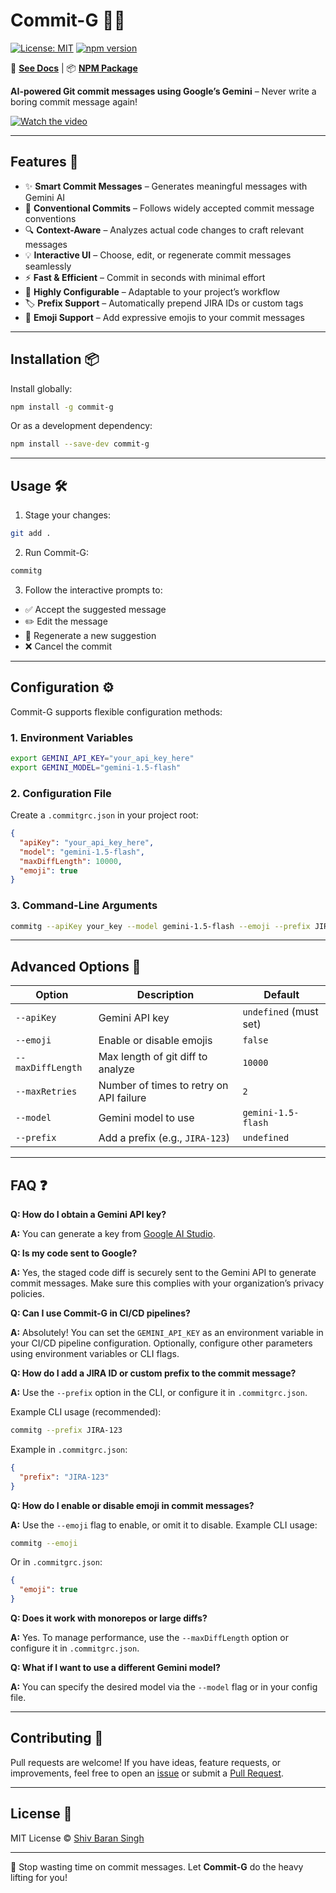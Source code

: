 # Commit-G 🤖✨

[![License: MIT](https://img.shields.io/badge/License-MIT-blue.svg)](https://opensource.org/licenses/MIT)
[![npm version](https://badge.fury.io/js/commit-g.svg)](https://www.npmjs.com/package/commit-g)

📘 **[See Docs](https://spyshiv.github.io/commit-g/)** | 📦 **[NPM Package](https://www.npmjs.com/package/commit-g)**

**AI-powered Git commit messages using Google’s Gemini** – Never write a boring commit message again!

[![Watch the video](https://img.youtube.com/vi/eqUG0y1OedA/0.jpg)](https://www.youtube.com/watch?v=eqUG0y1OedA)

---

## Features 🌟

- ✨ **Smart Commit Messages** – Generates meaningful messages with Gemini AI
- 🚀 **Conventional Commits** – Follows widely accepted commit message conventions
- 🔍 **Context-Aware** – Analyzes actual code changes to craft relevant messages
- 💡 **Interactive UI** – Choose, edit, or regenerate commit messages seamlessly
- ⚡ **Fast & Efficient** – Commit in seconds with minimal effort
- 🔧 **Highly Configurable** – Adaptable to your project’s workflow
- 🏷️ **Prefix Support** – Automatically prepend JIRA IDs or custom tags
- 🎉 **Emoji Support** – Add expressive emojis to your commit messages

---

## Installation 📦

Install globally:

```bash
npm install -g commit-g
```

Or as a development dependency:

```bash
npm install --save-dev commit-g
```

---

## Usage 🛠️

1. Stage your changes:

```bash
git add .
```

2. Run Commit-G:

```bash
commitg
```

3. Follow the interactive prompts to:

- ✅ Accept the suggested message
- ✏️ Edit the message
- 🔄 Regenerate a new suggestion
- ❌ Cancel the commit

---

## Configuration ⚙️

Commit-G supports flexible configuration methods:

### 1. Environment Variables

```bash
export GEMINI_API_KEY="your_api_key_here"
export GEMINI_MODEL="gemini-1.5-flash"
```

### 2. Configuration File

Create a `.commitgrc.json` in your project root:

```json
{
  "apiKey": "your_api_key_here",
  "model": "gemini-1.5-flash",
  "maxDiffLength": 10000,
  "emoji": true
}
```

### 3. Command-Line Arguments

```bash
commitg --apiKey your_key --model gemini-1.5-flash --emoji --prefix JIRA-123
```

---

## Advanced Options 🔧

| Option            | Description                             | Default                |
| ----------------- | --------------------------------------- | ---------------------- |
| `--apiKey`        | Gemini API key                          | `undefined` (must set) |
| `--emoji`         | Enable or disable emojis                | `false`                |
| `--maxDiffLength` | Max length of git diff to analyze       | `10000`                |
| `--maxRetries`    | Number of times to retry on API failure | `2`                    |
| `--model`         | Gemini model to use                     | `gemini-1.5-flash`     |
| `--prefix`        | Add a prefix (e.g., `JIRA-123`)         | `undefined`            |

---

## FAQ ❓

**Q: How do I obtain a Gemini API key?**

**A:** You can generate a key from [Google AI Studio](https://aistudio.google.com/apikey).

**Q: Is my code sent to Google?**

**A:** Yes, the staged code diff is securely sent to the Gemini API to generate commit messages. Make sure this complies with your organization’s privacy policies.

**Q: Can I use Commit-G in CI/CD pipelines?**

**A:** Absolutely! You can set the `GEMINI_API_KEY` as an environment variable in your CI/CD pipeline configuration. Optionally, configure other parameters using environment variables or CLI flags.

**Q: How do I add a JIRA ID or custom prefix to the commit message?**

**A:** Use the `--prefix` option in the CLI, or configure it in `.commitgrc.json`.

Example CLI usage (recommended):

```bash
commitg --prefix JIRA-123
```

Example in `.commitgrc.json`:

```json
{
  "prefix": "JIRA-123"
}
```

**Q: How do I enable or disable emoji in commit messages?**

**A:** Use the `--emoji` flag to enable, or omit it to disable.
Example CLI usage:

```bash
commitg --emoji
```

Or in `.commitgrc.json`:

```json
{
  "emoji": true
}
```

**Q: Does it work with monorepos or large diffs?**

**A:** Yes. To manage performance, use the `--maxDiffLength` option or configure it in `.commitgrc.json`.

**Q: What if I want to use a different Gemini model?**

**A:** You can specify the desired model via the `--model` flag or in your config file.

---

## Contributing 🤝

Pull requests are welcome! If you have ideas, feature requests, or improvements, feel free to open an [issue](https://github.com/spyshiv/commit-g/issues/new) or submit a [Pull Request](https://github.com/spyshiv/commit-g/pulls).

---

## License 📄

MIT License © [Shiv Baran Singh](https://github.com/spyshiv)

---

🚀 Stop wasting time on commit messages. Let **Commit-G** do the heavy lifting for you!
